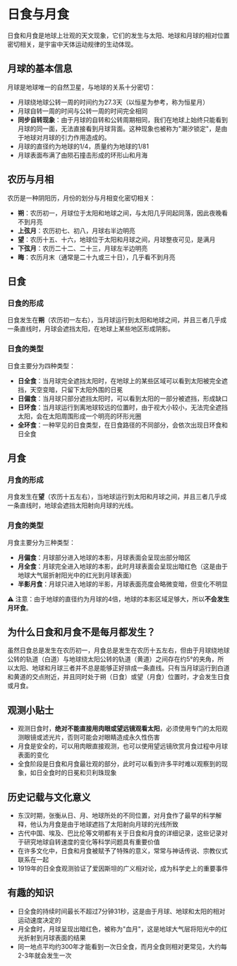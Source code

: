 # 日食与月食

日食和月食是地球上壮观的天文现象，它们的发生与太阳、地球和月球的相对位置密切相关，是宇宙中天体运动规律的生动体现。

## 月球的基本信息

月球是地球唯一的自然卫星，与地球的关系十分密切：
- 月球绕地球公转一周的时间约为27.3天（以恒星为参考，称为恒星月）
- 月球自转一周的时间与公转一周的时间完全相同
- **同步自转现象**：由于月球的自转和公转周期相同，我们在地球上始终只能看到月球的同一面，无法直接看到月球背面。这种现象也被称为"潮汐锁定"，是由于地球对月球的引力作用造成的。
- 月球的直径约为地球的1/4，质量约为地球的1/81
- 月球表面布满了由陨石撞击形成的环形山和月海

## 农历与月相

农历是一种阴阳历，月份的划分与月相变化密切相关：
- **朔**：农历初一，月球位于太阳和地球之间，与太阳几乎同起同落，因此夜晚看不到月亮
- **上弦月**：农历初七、初八，月球右半边明亮
- **望**：农历十五、十六，地球位于太阳和月球之间，月球整夜可见，是满月
- **下弦月**：农历二十二、二十三，月球左半边明亮
- **晦**：农历月末（通常是二十九或三十日），几乎看不到月亮

## 日食

### 日食的形成

日食发生在**朔**（农历初一左右），当月球运行到太阳和地球之间，并且三者几乎成一条直线时，月球会遮挡太阳，在地球上某些地区形成阴影。

### 日食的类型

日食主要分为四种类型：
- **日全食**：当月球完全遮挡太阳时，在地球上的某些区域可以看到太阳被完全遮挡，天空变暗，只留下太阳外围的日冕
- **日偏食**：当月球只部分遮挡太阳时，可以看到太阳的一部分被遮挡，形成缺口
- **日环食**：当月球运行到离地球较远的位置时，由于视大小较小，无法完全遮挡太阳，会在太阳周围形成一个明亮的环形光圈
- **全环食**：一种罕见的日食类型，在日食路径的不同部分，会依次出现日环食和日全食

## 月食

### 月食的形成

月食发生在**望**（农历十五左右），当地球运行到太阳和月球之间，并且三者几乎成一条直线时，地球会遮挡太阳射向月球的光线。

### 月食的类型

月食主要分为三种类型：
- **月偏食**：月球部分进入地球的本影，月球表面会呈现出部分暗区
- **月全食**：月球完全进入地球的本影，此时月球表面会呈现出暗红色（这是由于地球大气层折射阳光中的红光到月球表面）
- **半影月食**：月球只进入地球的半影，月球表面亮度会略微变暗，但变化不明显

⚠️ 注意：由于地球的直径约为月球的4倍，地球的本影区域足够大，所以**不会发生月环食**。

## 为什么日食和月食不是每月都发生？

虽然日食总是发生在农历初一，月食总是发生在农历十五左右，但由于月球绕地球公转的轨道（白道）与地球绕太阳公转的轨道（黄道）之间存在约5°的夹角，所以太阳、地球和月球三者并不总是能够正好排成一条直线。只有当月球运行到白道和黄道的交点附近，并且同时处于朔（日食）或望（月食）位置时，才会发生日食或月食。

## 观测小贴士

- 观测日食时，**绝对不能直接用肉眼或望远镜观看太阳**，必须使用专门的太阳观测眼镜或滤光片，否则可能会对眼睛造成永久性伤害
- 月食是安全的，可以用肉眼直接观测，也可以使用望远镜欣赏月食过程中月球表面的变化
- 全食阶段是日食和月食最壮观的部分，此时可以看到许多平时难以观察到的现象，如日全食时的日冕和贝利珠现象

## 历史记载与文化意义

- 东汉时期，张衡从日、月、地球所处的不同位置，对月食作了最早的科学解释，他认为月食是由于地球遮挡了太阳射向月球的光线所致
- 古代中国、埃及、巴比伦等文明都有关于日食和月食的详细记录，这些记录对于研究地球自转速度的变化等科学问题具有重要价值
- 在许多文化中，日食和月食被赋予了特殊的意义，常常与神话传说、宗教仪式联系在一起
- 1919年的日全食观测验证了爱因斯坦的广义相对论，成为科学史上的重要事件

## 有趣的知识

- 日全食的持续时间最长不超过7分钟31秒，这是由于月球、地球和太阳的相对运动速度决定的
- 月全食时，月球呈现出暗红色，被称为"血月"，这是地球大气层将阳光中的红光折射到月球表面的结果
- 同一地点平均约300年才能看到一次日全食，而月全食则相对更常见，大约每2-3年就会发生一次